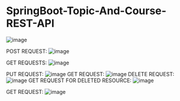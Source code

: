 # SpringBoot-Topic-And-Course-REST-API
![image](https://user-images.githubusercontent.com/49395775/78936605-8b777400-7acc-11ea-98eb-d44699d5a0c1.png)


POST REQUEST:
![image](https://user-images.githubusercontent.com/49395775/78936720-beba0300-7acc-11ea-96c1-befe6e785445.png)

GET REQUESTS:
![image](https://user-images.githubusercontent.com/49395775/78936754-cd081f00-7acc-11ea-9e87-65d36ed70716.png)


PUT REQUEST:
![image](https://user-images.githubusercontent.com/49395775/78936901-13f61480-7acd-11ea-8131-b90c2e0513ef.png)
GET REQUEST:
![image](https://user-images.githubusercontent.com/49395775/78936933-2708e480-7acd-11ea-8857-c89e66211387.png)
DELETE REQUEST:
![image](https://user-images.githubusercontent.com/49395775/78936977-4142c280-7acd-11ea-858a-206b8c921d95.png)
GET REQUEST FOR DELETED RESOURCE:
![image](https://user-images.githubusercontent.com/49395775/78937008-4f90de80-7acd-11ea-9ace-cb422383f10c.png)

GET REQUEST:
![image](https://user-images.githubusercontent.com/49395775/78937042-60d9eb00-7acd-11ea-8d8c-500be685ea21.png)



